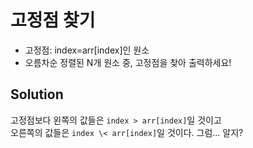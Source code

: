 # 고정점 찾기
- 고정점: index=arr[index]인 원소
- 오름차순 정렬된 N개 원소 중, 고정점을 찾아 출력하세요!

## Solution
고정점보다 왼쪽의 값들은 `index > arr[index]`일 것이고  
오른쪽의 값들은 `index \< arr[index]`일 것이다.
그럼... 알지?